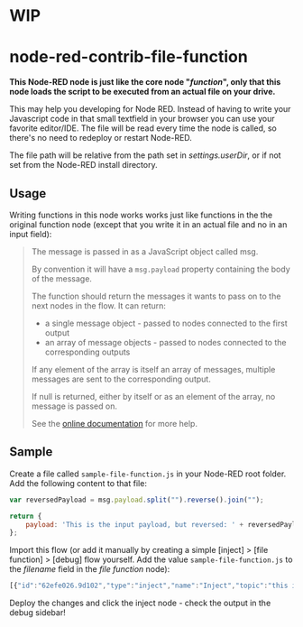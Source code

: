 # WIP
# node-red-contrib-file-function

**This Node-RED node is just like the core node "_function_", only that this node loads the script to be executed from an actual file on your drive.**

This may help you developing for Node RED. Instead of having to write your Javascript code in that small textfield in your browser you can use your favorite editor/IDE. The file will be read every time the node is called, so there's no need to redeploy or restart Node-RED.

The file path will be relative from the path set in _settings.userDir_, or if not set from the Node-RED install directory.

## Usage

Writing functions in this node works works just like functions in the the original function node (except that you write it in an actual file and no in an input field):

> The message is passed in as a JavaScript object called msg.
> 
> By convention it will have a `msg.payload` property containing the body of the message.
> 
> The function should return the messages it wants to pass on to the next nodes in the flow. It can return:
> 
> * a single message object - passed to nodes connected to the first output
> * an array of message objects - passed to nodes connected to the corresponding outputs
> 
> If any element of the array is itself an array of messages, multiple messages are sent to the corresponding output.
> 
> If null is returned, either by itself or as an element of the array, no message is passed on.
> 
> See the [online documentation](http://nodered.org/docs/writing-functions.html) for more help.


## Sample
Create a file called `sample-file-function.js` in your Node-RED root folder. Add the following content to that file:

```javascript
var reversedPayload = msg.payload.split("").reverse().join("");

return {
    payload: 'This is the input payload, but reversed: ' + reversedPayload
};
```

Import this flow (or add it manually by creating a simple [inject] > [file function] > [debug] flow yourself. Add the value `sample-file-function.js` to the _filename_ field in the _file function_ node):

```javascript
[{"id":"62efe026.9d102","type":"inject","name":"Inject","topic":"this is topic from the function","payload":"this data is feeded to the function","payloadType":"string","repeat":"","crontab":"","once":false,"x":303,"y":119,"z":"dd1ad5c3.22e528","wires":[["fd11ceda.02ee3"]]},{"id":"fd11ceda.02ee3","type":"file function","name":"","filename":"sample-file-function.js","outputs":"1","x":508,"y":119,"z":"dd1ad5c3.22e528","wires":[["7e85f5db.817a0c"]]},{"id":"7e85f5db.817a0c","type":"debug","name":"","active":true,"console":"false","complete":"true","x":723,"y":118,"z":"dd1ad5c3.22e528","wires":[]}]
```

Deploy the changes and click the inject node - check the output in the debug sidebar!
